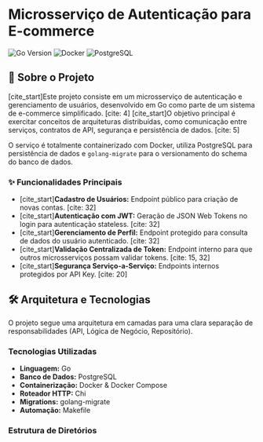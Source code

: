 # Microsserviço de Autenticação para E-commerce

![Go Version](https://img.shields.io/badge/Go-1.24-blue.svg)
![Docker](https://img.shields.io/badge/Docker-20.10-blue.svg)
![PostgreSQL](https://img.shields.io/badge/PostgreSQL-15-blue.svg)

## 📖 Sobre o Projeto

[cite_start]Este projeto consiste em um microsserviço de autenticação e gerenciamento de usuários, desenvolvido em Go como parte de um sistema de e-commerce simplificado. [cite: 4] [cite_start]O objetivo principal é exercitar conceitos de arquiteturas distribuídas, como comunicação entre serviços, contratos de API, segurança e persistência de dados. [cite: 5]

O serviço é totalmente containerizado com Docker, utiliza PostgreSQL para persistência de dados e `golang-migrate` para o versionamento do schema do banco de dados.

### ✨ Funcionalidades Principais
* [cite_start]**Cadastro de Usuários:** Endpoint público para criação de novas contas. [cite: 32]
* [cite_start]**Autenticação com JWT:** Geração de JSON Web Tokens no login para autenticação stateless. [cite: 32]
* [cite_start]**Gerenciamento de Perfil:** Endpoint protegido para consulta de dados do usuário autenticado. [cite: 32]
* [cite_start]**Validação Centralizada de Token:** Endpoint interno para que outros microsserviços possam validar tokens. [cite: 15, 32]
* [cite_start]**Segurança Serviço-a-Serviço:** Endpoints internos protegidos por API Key. [cite: 20]

## 🛠️ Arquitetura e Tecnologias

O projeto segue uma arquitetura em camadas para uma clara separação de responsabilidades (API, Lógica de Negócio, Repositório).

### Tecnologias Utilizadas
* **Linguagem:** Go
* **Banco de Dados:** PostgreSQL
* **Containerização:** Docker & Docker Compose
* **Roteador HTTP:** Chi
* **Migrations:** golang-migrate
* **Automação:** Makefile

### Estrutura de Diretórios